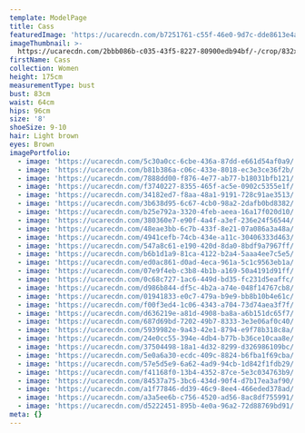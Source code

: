 ```yaml
---
template: ModelPage
title: Cass
featuredImage: 'https://ucarecdn.com/b7251761-c55f-46e0-9d7c-dde8613e4af5/'
imageThumbnail: >-
  https://ucarecdn.com/2bbb086b-c035-43f5-8227-80900edb94bf/-/crop/832x1406/218,270/-/preview/
firstName: Cass
collection: Women
height: 175cm
measurementType: bust
bust: 83cm
waist: 64cm
hips: 96cm
size: '8'
shoeSize: 9-10
hair: Light brown
eyes: Brown
imagePortfolio:
  - image: 'https://ucarecdn.com/5c30a0cc-6cbe-436a-87dd-e661d54af0a9/'
  - image: 'https://ucarecdn.com/b81b386a-c06c-433e-8018-ec3e3ce36f2b/'
  - image: 'https://ucarecdn.com/7888dd00-f876-4e77-ab77-b18031bfb121/'
  - image: 'https://ucarecdn.com/f3740227-8355-465f-ac5e-0902c5355e1f/'
  - image: 'https://ucarecdn.com/34182ed7-f8aa-48a1-9191-728c91ae3513/'
  - image: 'https://ucarecdn.com/3b638d95-6c67-4cb0-98a2-2dafb0bd8382/'
  - image: 'https://ucarecdn.com/b25e792a-3320-4feb-aeea-16a17f020d10/'
  - image: 'https://ucarecdn.com/380360e7-e90f-4a4f-a3ef-236e24f56544/'
  - image: 'https://ucarecdn.com/48eae3bb-6c7b-433f-8e21-07a086a3a48a/'
  - image: 'https://ucarecdn.com/4941cefb-74cb-434e-a11c-30406333d463/'
  - image: 'https://ucarecdn.com/547a8c61-e190-420d-8da0-8bdf9a7967ff/'
  - image: 'https://ucarecdn.com/b6b1d1a9-81ca-4122-b2a4-5aaa4ee7c5e5/'
  - image: 'https://ucarecdn.com/ed0ac861-d0ad-4eca-961a-5c1c9563eb1a/'
  - image: 'https://ucarecdn.com/07e9f4eb-c3b8-4b1b-a169-50a4191d91ff/'
  - image: 'https://ucarecdn.com/0c68c727-1ac6-449d-bd35-fc231d5eaffc/'
  - image: 'https://ucarecdn.com/d986b844-df5c-4b2a-a74e-048f14767cb8/'
  - image: 'https://ucarecdn.com/01941833-e0c7-479a-b9e9-bb8b10b4e61c/'
  - image: 'https://ucarecdn.com/f00f3ed4-1c06-4343-a704-73d74aea3f7f/'
  - image: 'https://ucarecdn.com/d636219e-a81d-4908-ba8a-a6b151dc65f7/'
  - image: 'https://ucarecdn.com/687d69bd-7202-49b7-8333-3e3e06af0c40/'
  - image: 'https://ucarecdn.com/5939982e-9a43-42e1-8794-e9f78b318c8a/'
  - image: 'https://ucarecdn.com/24e0cc55-394e-4db4-b77b-b36ce10caa8e/'
  - image: 'https://ucarecdn.com/37504498-18a1-4d32-8299-d326986109bc/'
  - image: 'https://ucarecdn.com/5e0a6a30-ecdc-409c-8824-b6fba1f69cba/'
  - image: 'https://ucarecdn.com/57e5d5e9-6a62-4ad9-94cb-1d842f1fdb29/'
  - image: 'https://ucarecdn.com/f41168f0-13b4-4352-87ce-5e3c034763b9/'
  - image: 'https://ucarecdn.com/84537a75-3bc6-434d-90f4-d7b17ea3af90/'
  - image: 'https://ucarecdn.com/a1f77846-dd39-46c9-8ee4-466eded378ad/'
  - image: 'https://ucarecdn.com/a3a5ee6b-c756-4520-ad56-8ac8df755991/'
  - image: 'https://ucarecdn.com/d5222451-895b-4e0a-96a2-72d88769bd91/'
meta: {}
---
```


